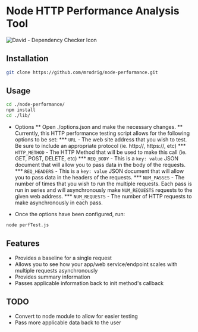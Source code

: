 # Node HTTP Performance Analysis Tool

![David - Dependency Checker Icon](https://david-dm.org/mrodrig/node-performance.png "node-performance Dependency Status")

## Installation

```bash
git clone https://github.com/mrodrig/node-performance.git
```

## Usage

```bash
cd ./node-performance/
npm install
cd ./lib/
```

* Options
** Open ./options.json and make the necessary changes.
** Currently, this HTTP performance testing script allows for the following options to be set:
*** `URL` - The web site address that you wish to test. Be sure to include an appropriate protocol (ie. http://, https://, etc)
*** `HTTP_METHOD` - The HTTP Method that will be used to make this call (ie. GET, POST, DELETE, etc)
*** `REQ_BODY` - This is a `key: value` JSON document that will allow you to pass data in the body of the requests.
*** `REQ_HEADERS` - This is a `key: value` JSON document that will allow you to pass data in the headers of the requests.
*** `NUM_PASSES` - The number of times that you wish to run the multiple requests.  Each pass is run in series and will asynchronously make `NUM_REQUESTS` requests to the given web address.
*** `NUM_REQUESTS` - The number of HTTP requests to make asynchronously in each pass.

* Once the options have been configured, run:
```bash
node perfTest.js
```

## Features
* Provides a baseline for a single request
* Allows you to see how your app/web service/endpoint scales with multiple requests asynchronously
* Provides summary information
* Passes applicable information back to init method's callback

## TODO
* Convert to node module to allow for easier testing
* Pass more applicable data back to the user